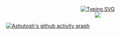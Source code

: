
<!--
**ZhijianZhou01/ZhijianZhou01** is a ✨ _special_ ✨ repository because its `README.md` (this file) appears on your GitHub profile.

Here are some ideas to get you started:

- 🔭 I’m currently working on ...
- 🌱 I’m currently learning ...
- 👯 I’m looking to collaborate on ...
- 🤔 I’m looking for help with ...
- 💬 Ask me about ...
- 📫 How to reach me: ...
- 😄 Pronouns: ...
- ⚡ Fun fact: ...

-->

<!--
<div align="center">
<span>  </span>
<img height="170px" src="https://github-readme-stats.vercel.app/api?username=ZhijianZhou01" />
<span>  </span>
</div>
-->


<div align="center">
<a href="https://git.io/typing-svg"><img src="https://readme-typing-svg.herokuapp.com?font=Times+New+Roman&weight=600&size=24&pause=1000&color=EE7942&center=true&random=true&width=435&lines=Hang+on+to+your+dreams!+" alt="Typing SVG" /></a>
</div>


<div align="center">
    <img  src="https://github-readme-streak-stats.herokuapp.com/?user=ZhijianZhou01" />
</div>

[![Ashutosh's github activity graph](https://github-readme-activity-graph.vercel.app/graph?username=ZhijianZhou01&theme=vue)](https://github.com/ashutosh00710/github-readme-activity-graph)
